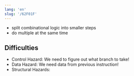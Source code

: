 ```yaml
---
lang: 'en'
slug: '/62F01F'
---
```


- split combinational logic into smaller steps
- do multiple at the same time

## Difficulties

- Control Hazard: We need to figure out what branch to take!
- Data Hazard: We need data from previous instruction!
- Structural Hazards:

<head>
  <html lang="en-US"/>
</head>

